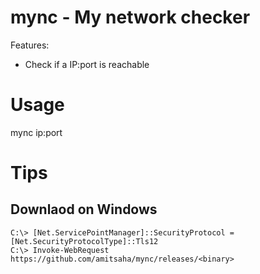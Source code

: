 # mync - My network checker

Features:

- Check if a IP:port is reachable

# Usage

mync ip:port

# Tips

## Downlaod on Windows

```
C:\> [Net.ServicePointManager]::SecurityProtocol = [Net.SecurityProtocolType]::Tls12
C:\> Invoke-WebRequest https://github.com/amitsaha/mync/releases/<binary>
```
